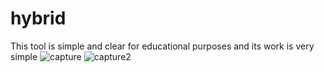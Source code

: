# hybrid
This tool is simple and clear for educational purposes and its work is very simple
![capture](https://user-images.githubusercontent.com/42315781/46168652-c24ab800-c2a1-11e8-89c8-8ddebcb5d11a.PNG)
![capture2](https://user-images.githubusercontent.com/42315781/46169000-9bd94c80-c2a2-11e8-8e93-cff9fb4608c4.PNG)

